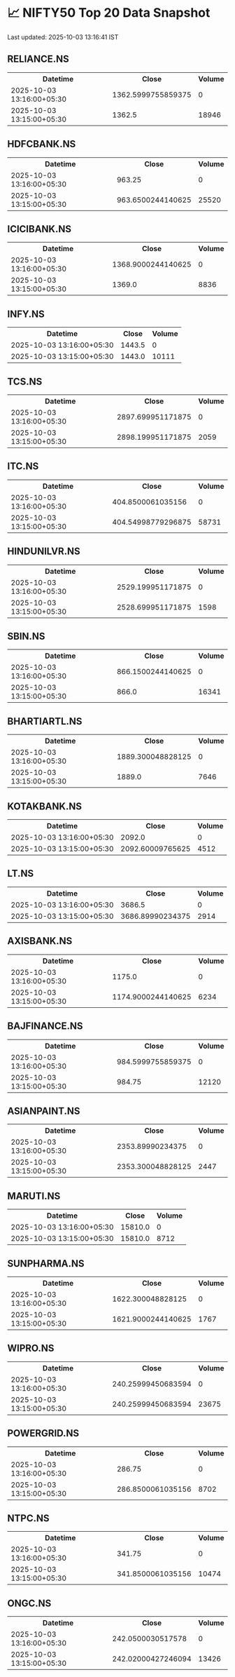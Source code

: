 # 📈 NIFTY50 Top 20 Data Snapshot

Last updated: 2025-10-03 13:16:41 IST

## RELIANCE.NS

<table>
  <tr><th>Datetime</th><th>Close</th><th>Volume</th></tr>
  <tr><td>2025-10-03 13:16:00+05:30</td><td>1362.5999755859375</td><td>0</td></tr>
  <tr><td>2025-10-03 13:15:00+05:30</td><td>1362.5</td><td>18946</td></tr>
</table>

## HDFCBANK.NS

<table>
  <tr><th>Datetime</th><th>Close</th><th>Volume</th></tr>
  <tr><td>2025-10-03 13:16:00+05:30</td><td>963.25</td><td>0</td></tr>
  <tr><td>2025-10-03 13:15:00+05:30</td><td>963.6500244140625</td><td>25520</td></tr>
</table>

## ICICIBANK.NS

<table>
  <tr><th>Datetime</th><th>Close</th><th>Volume</th></tr>
  <tr><td>2025-10-03 13:16:00+05:30</td><td>1368.9000244140625</td><td>0</td></tr>
  <tr><td>2025-10-03 13:15:00+05:30</td><td>1369.0</td><td>8836</td></tr>
</table>

## INFY.NS

<table>
  <tr><th>Datetime</th><th>Close</th><th>Volume</th></tr>
  <tr><td>2025-10-03 13:16:00+05:30</td><td>1443.5</td><td>0</td></tr>
  <tr><td>2025-10-03 13:15:00+05:30</td><td>1443.0</td><td>10111</td></tr>
</table>

## TCS.NS

<table>
  <tr><th>Datetime</th><th>Close</th><th>Volume</th></tr>
  <tr><td>2025-10-03 13:16:00+05:30</td><td>2897.699951171875</td><td>0</td></tr>
  <tr><td>2025-10-03 13:15:00+05:30</td><td>2898.199951171875</td><td>2059</td></tr>
</table>

## ITC.NS

<table>
  <tr><th>Datetime</th><th>Close</th><th>Volume</th></tr>
  <tr><td>2025-10-03 13:16:00+05:30</td><td>404.8500061035156</td><td>0</td></tr>
  <tr><td>2025-10-03 13:15:00+05:30</td><td>404.54998779296875</td><td>58731</td></tr>
</table>

## HINDUNILVR.NS

<table>
  <tr><th>Datetime</th><th>Close</th><th>Volume</th></tr>
  <tr><td>2025-10-03 13:16:00+05:30</td><td>2529.199951171875</td><td>0</td></tr>
  <tr><td>2025-10-03 13:15:00+05:30</td><td>2528.699951171875</td><td>1598</td></tr>
</table>

## SBIN.NS

<table>
  <tr><th>Datetime</th><th>Close</th><th>Volume</th></tr>
  <tr><td>2025-10-03 13:16:00+05:30</td><td>866.1500244140625</td><td>0</td></tr>
  <tr><td>2025-10-03 13:15:00+05:30</td><td>866.0</td><td>16341</td></tr>
</table>

## BHARTIARTL.NS

<table>
  <tr><th>Datetime</th><th>Close</th><th>Volume</th></tr>
  <tr><td>2025-10-03 13:16:00+05:30</td><td>1889.300048828125</td><td>0</td></tr>
  <tr><td>2025-10-03 13:15:00+05:30</td><td>1889.0</td><td>7646</td></tr>
</table>

## KOTAKBANK.NS

<table>
  <tr><th>Datetime</th><th>Close</th><th>Volume</th></tr>
  <tr><td>2025-10-03 13:16:00+05:30</td><td>2092.0</td><td>0</td></tr>
  <tr><td>2025-10-03 13:15:00+05:30</td><td>2092.60009765625</td><td>4512</td></tr>
</table>

## LT.NS

<table>
  <tr><th>Datetime</th><th>Close</th><th>Volume</th></tr>
  <tr><td>2025-10-03 13:16:00+05:30</td><td>3686.5</td><td>0</td></tr>
  <tr><td>2025-10-03 13:15:00+05:30</td><td>3686.89990234375</td><td>2914</td></tr>
</table>

## AXISBANK.NS

<table>
  <tr><th>Datetime</th><th>Close</th><th>Volume</th></tr>
  <tr><td>2025-10-03 13:16:00+05:30</td><td>1175.0</td><td>0</td></tr>
  <tr><td>2025-10-03 13:15:00+05:30</td><td>1174.9000244140625</td><td>6234</td></tr>
</table>

## BAJFINANCE.NS

<table>
  <tr><th>Datetime</th><th>Close</th><th>Volume</th></tr>
  <tr><td>2025-10-03 13:16:00+05:30</td><td>984.5999755859375</td><td>0</td></tr>
  <tr><td>2025-10-03 13:15:00+05:30</td><td>984.75</td><td>12120</td></tr>
</table>

## ASIANPAINT.NS

<table>
  <tr><th>Datetime</th><th>Close</th><th>Volume</th></tr>
  <tr><td>2025-10-03 13:16:00+05:30</td><td>2353.89990234375</td><td>0</td></tr>
  <tr><td>2025-10-03 13:15:00+05:30</td><td>2353.300048828125</td><td>2447</td></tr>
</table>

## MARUTI.NS

<table>
  <tr><th>Datetime</th><th>Close</th><th>Volume</th></tr>
  <tr><td>2025-10-03 13:16:00+05:30</td><td>15810.0</td><td>0</td></tr>
  <tr><td>2025-10-03 13:15:00+05:30</td><td>15810.0</td><td>8712</td></tr>
</table>

## SUNPHARMA.NS

<table>
  <tr><th>Datetime</th><th>Close</th><th>Volume</th></tr>
  <tr><td>2025-10-03 13:16:00+05:30</td><td>1622.300048828125</td><td>0</td></tr>
  <tr><td>2025-10-03 13:15:00+05:30</td><td>1621.9000244140625</td><td>1767</td></tr>
</table>

## WIPRO.NS

<table>
  <tr><th>Datetime</th><th>Close</th><th>Volume</th></tr>
  <tr><td>2025-10-03 13:16:00+05:30</td><td>240.25999450683594</td><td>0</td></tr>
  <tr><td>2025-10-03 13:15:00+05:30</td><td>240.25999450683594</td><td>23675</td></tr>
</table>

## POWERGRID.NS

<table>
  <tr><th>Datetime</th><th>Close</th><th>Volume</th></tr>
  <tr><td>2025-10-03 13:16:00+05:30</td><td>286.75</td><td>0</td></tr>
  <tr><td>2025-10-03 13:15:00+05:30</td><td>286.8500061035156</td><td>8702</td></tr>
</table>

## NTPC.NS

<table>
  <tr><th>Datetime</th><th>Close</th><th>Volume</th></tr>
  <tr><td>2025-10-03 13:16:00+05:30</td><td>341.75</td><td>0</td></tr>
  <tr><td>2025-10-03 13:15:00+05:30</td><td>341.8500061035156</td><td>10474</td></tr>
</table>

## ONGC.NS

<table>
  <tr><th>Datetime</th><th>Close</th><th>Volume</th></tr>
  <tr><td>2025-10-03 13:16:00+05:30</td><td>242.0500030517578</td><td>0</td></tr>
  <tr><td>2025-10-03 13:15:00+05:30</td><td>242.02000427246094</td><td>13426</td></tr>
</table>

